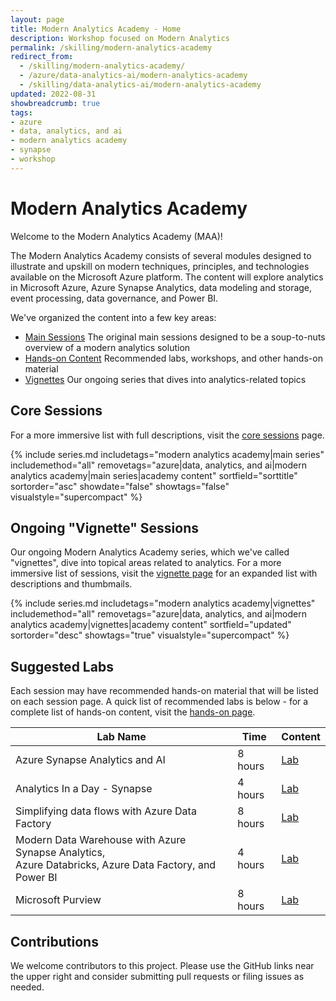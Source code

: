 ```yaml
---
layout: page
title: Modern Analytics Academy - Home
description: Workshop focused on Modern Analytics
permalink: /skilling/modern-analytics-academy
redirect_from:
  - /skilling/modern-analytics-academy/
  - /azure/data-analytics-ai/modern-analytics-academy
  - /skilling/data-analytics-ai/modern-analytics-academy
updated: 2022-08-31
showbreadcrumb: true
tags:
- azure
- data, analytics, and ai
- modern analytics academy
- synapse
- workshop
---
```


# Modern Analytics Academy

Welcome to the Modern Analytics Academy (MAA)! 

The Modern Analytics Academy consists of several modules designed to illustrate and upskill on modern techniques, principles, and technologies available on the Microsoft Azure platform. The content will explore analytics in Microsoft Azure, Azure Synapse Analytics, data modeling and storage, event processing, data governance, and Power BI. 

We've organized the content into a few key areas:
* [Main Sessions](/PartnerResources/skilling/modern-analytics-academy/core-sessions) The original main sessions designed to be a soup-to-nuts overview of a modern analytics solution
* [Hands-on Content](/PartnerResources/skilling/modern-analytics-academy/hands-on) Recommended labs, workshops, and other hands-on material
* [Vignettes](/PartnerResources/skilling/modern-analytics-academy/vignettes) Our ongoing series that dives into analytics-related topics

## Core Sessions

For a more immersive list with full descriptions, visit the [core sessions](/PartnerResources/skilling/modern-analytics-academy/core-sessions) page.

{% include series.md 
    includetags="modern analytics academy|main series" includemethod="all" 
    removetags="azure|data, analytics, and ai|modern analytics academy|main series|academy content" 
    sortfield="sorttitle" sortorder="asc" showdate="false" showtags="false"
    visualstyle="supercompact"
%}

## Ongoing "Vignette" Sessions

Our ongoing Modern Analytics Academy series, which we've called "vignettes", dive into topical areas related to analytics. For a more immersive list of sessions, visit the 
[vignette page](/PartnerResources/skilling/modern-analytics-academy/vignettes) for an expanded list with descriptions and thumbmails.

{% include series.md 
    includetags="modern analytics academy|vignettes" includemethod="all" 
    removetags="azure|data, analytics, and ai|modern analytics academy|vignettes|academy content" 
    sortfield="updated" sortorder="desc" showtags="true"
    visualstyle="supercompact"
%}

## Suggested Labs

Each session may have recommended hands-on material that will be listed on each session page. A quick list of recommended labs is below - for a complete list of hands-on content, visit the [hands-on page](/PartnerResources/skilling/modern-analytics-academy/hands-on).

| Lab Name | Time | Content | 
|---|---|---|
| Azure Synapse Analytics and AI | 8 hours | [Lab](https://github.com/microsoft/MCW-Azure-Synapse-Analytics-and-AI/blob/master/Hands-on%20lab/HOL%20step-by%20step%20-%20Azure%20Synapse%20Analytics%20and%20AI.md) |
| Analytics In a Day - Synapse | 4 hours | [Lab](https://github.com/solliancenet/azure-synapse-analytics-day) |
| Simplifying data flows with Azure Data Factory | 8 hours | [Lab](https://github.com/solliancenet/tech-immersion-data-ai/blob/master/data-exp5/README.md) |
| Modern Data Warehouse with Azure Synapse Analytics, <br />Azure Databricks, Azure Data Factory, and Power BI | 4 hours | [Lab](https://github.com/solliancenet/tech-immersion-data-ai/blob/master/data-exp6/README.md) |
| Microsoft Purview | 8 hours | [Lab](https://aka.ms/purviewlab) |

## Contributions

We welcome contributors to this project. Please use the GitHub links near the upper right and consider submitting pull requests or filing issues as needed.